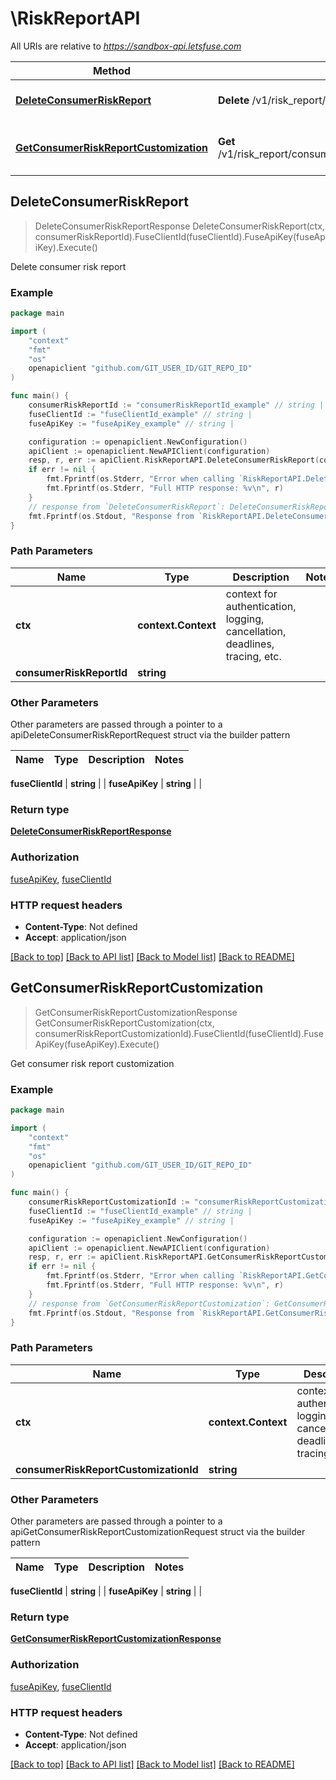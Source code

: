 # \RiskReportAPI

All URIs are relative to *https://sandbox-api.letsfuse.com*

Method | HTTP request | Description
------------- | ------------- | -------------
[**DeleteConsumerRiskReport**](RiskReportAPI.md#DeleteConsumerRiskReport) | **Delete** /v1/risk_report/consumer/{consumer_risk_report_id} | Delete consumer risk report
[**GetConsumerRiskReportCustomization**](RiskReportAPI.md#GetConsumerRiskReportCustomization) | **Get** /v1/risk_report/consumer/customization/{consumer_risk_report_customization_id} | Get consumer risk report customization



## DeleteConsumerRiskReport

> DeleteConsumerRiskReportResponse DeleteConsumerRiskReport(ctx, consumerRiskReportId).FuseClientId(fuseClientId).FuseApiKey(fuseApiKey).Execute()

Delete consumer risk report

### Example

```go
package main

import (
	"context"
	"fmt"
	"os"
	openapiclient "github.com/GIT_USER_ID/GIT_REPO_ID"
)

func main() {
	consumerRiskReportId := "consumerRiskReportId_example" // string | 
	fuseClientId := "fuseClientId_example" // string | 
	fuseApiKey := "fuseApiKey_example" // string | 

	configuration := openapiclient.NewConfiguration()
	apiClient := openapiclient.NewAPIClient(configuration)
	resp, r, err := apiClient.RiskReportAPI.DeleteConsumerRiskReport(context.Background(), consumerRiskReportId).FuseClientId(fuseClientId).FuseApiKey(fuseApiKey).Execute()
	if err != nil {
		fmt.Fprintf(os.Stderr, "Error when calling `RiskReportAPI.DeleteConsumerRiskReport``: %v\n", err)
		fmt.Fprintf(os.Stderr, "Full HTTP response: %v\n", r)
	}
	// response from `DeleteConsumerRiskReport`: DeleteConsumerRiskReportResponse
	fmt.Fprintf(os.Stdout, "Response from `RiskReportAPI.DeleteConsumerRiskReport`: %v\n", resp)
}
```

### Path Parameters


Name | Type | Description  | Notes
------------- | ------------- | ------------- | -------------
**ctx** | **context.Context** | context for authentication, logging, cancellation, deadlines, tracing, etc.
**consumerRiskReportId** | **string** |  | 

### Other Parameters

Other parameters are passed through a pointer to a apiDeleteConsumerRiskReportRequest struct via the builder pattern


Name | Type | Description  | Notes
------------- | ------------- | ------------- | -------------

 **fuseClientId** | **string** |  | 
 **fuseApiKey** | **string** |  | 

### Return type

[**DeleteConsumerRiskReportResponse**](DeleteConsumerRiskReportResponse.md)

### Authorization

[fuseApiKey](../README.md#fuseApiKey), [fuseClientId](../README.md#fuseClientId)

### HTTP request headers

- **Content-Type**: Not defined
- **Accept**: application/json

[[Back to top]](#) [[Back to API list]](../README.md#documentation-for-api-endpoints)
[[Back to Model list]](../README.md#documentation-for-models)
[[Back to README]](../README.md)


## GetConsumerRiskReportCustomization

> GetConsumerRiskReportCustomizationResponse GetConsumerRiskReportCustomization(ctx, consumerRiskReportCustomizationId).FuseClientId(fuseClientId).FuseApiKey(fuseApiKey).Execute()

Get consumer risk report customization

### Example

```go
package main

import (
	"context"
	"fmt"
	"os"
	openapiclient "github.com/GIT_USER_ID/GIT_REPO_ID"
)

func main() {
	consumerRiskReportCustomizationId := "consumerRiskReportCustomizationId_example" // string | 
	fuseClientId := "fuseClientId_example" // string | 
	fuseApiKey := "fuseApiKey_example" // string | 

	configuration := openapiclient.NewConfiguration()
	apiClient := openapiclient.NewAPIClient(configuration)
	resp, r, err := apiClient.RiskReportAPI.GetConsumerRiskReportCustomization(context.Background(), consumerRiskReportCustomizationId).FuseClientId(fuseClientId).FuseApiKey(fuseApiKey).Execute()
	if err != nil {
		fmt.Fprintf(os.Stderr, "Error when calling `RiskReportAPI.GetConsumerRiskReportCustomization``: %v\n", err)
		fmt.Fprintf(os.Stderr, "Full HTTP response: %v\n", r)
	}
	// response from `GetConsumerRiskReportCustomization`: GetConsumerRiskReportCustomizationResponse
	fmt.Fprintf(os.Stdout, "Response from `RiskReportAPI.GetConsumerRiskReportCustomization`: %v\n", resp)
}
```

### Path Parameters


Name | Type | Description  | Notes
------------- | ------------- | ------------- | -------------
**ctx** | **context.Context** | context for authentication, logging, cancellation, deadlines, tracing, etc.
**consumerRiskReportCustomizationId** | **string** |  | 

### Other Parameters

Other parameters are passed through a pointer to a apiGetConsumerRiskReportCustomizationRequest struct via the builder pattern


Name | Type | Description  | Notes
------------- | ------------- | ------------- | -------------

 **fuseClientId** | **string** |  | 
 **fuseApiKey** | **string** |  | 

### Return type

[**GetConsumerRiskReportCustomizationResponse**](GetConsumerRiskReportCustomizationResponse.md)

### Authorization

[fuseApiKey](../README.md#fuseApiKey), [fuseClientId](../README.md#fuseClientId)

### HTTP request headers

- **Content-Type**: Not defined
- **Accept**: application/json

[[Back to top]](#) [[Back to API list]](../README.md#documentation-for-api-endpoints)
[[Back to Model list]](../README.md#documentation-for-models)
[[Back to README]](../README.md)

